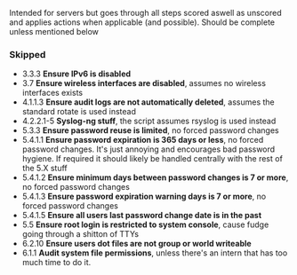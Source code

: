 Intended for servers but goes through all steps scored aswell as unscored and applies actions when applicable (and possible).
Should be complete unless mentioned below

### Skipped 
* 3.3.3 **Ensure IPv6 is disabled**
* 3.7 **Ensure wireless interfaces are disabled**, assumes no wireless interfaces exists
* 4.1.1.3 **Ensure audit logs are not automatically deleted**, assumes the standard rotate is used instead
* 4.2.2.1-5 **Syslog-ng stuff**, the script assumes rsyslog is used instead
* 5.3.3 **Ensure password reuse is limited**, no forced password changes
* 5.4.1.1 **Ensure password expiration is 365 days or less**, no forced password changes. It's just annoying and encourages bad password hygiene. If required it should likely be handled centrally with the rest of the 5.X stuff
* 5.4.1.2 **Ensure minimum days between password changes is 7 or more**, no forced password changes
* 5.4.1.3 **Ensure password expiration warning days is 7 or more**, no forced password changes
* 5.4.1.5 **Ensure all users last password change date is in the past**
* 5.5 **Ensure root login is restricted to system console**, cause fudge going through a shitton of TTYs
* 6.2.10 **Ensure users dot files are not group or world writeable**
* 6.1.1 **Audit system file permissions**, unless there's an intern that has too much time to do it.
